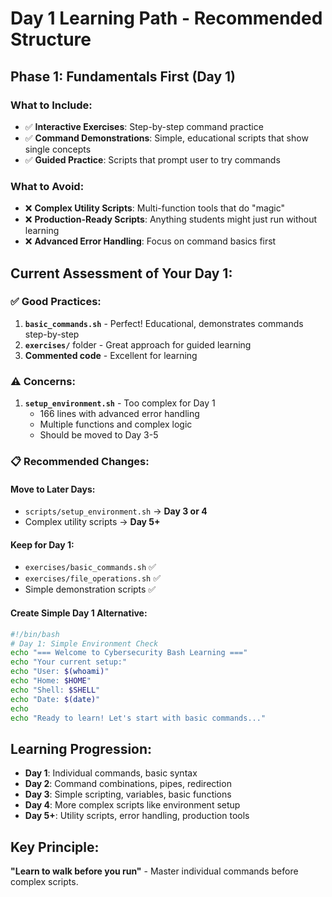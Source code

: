 # Day 1 Learning Path - Recommended Structure

## Phase 1: Fundamentals First (Day 1)
### What to Include:
- ✅ **Interactive Exercises**: Step-by-step command practice
- ✅ **Command Demonstrations**: Simple, educational scripts that show single concepts
- ✅ **Guided Practice**: Scripts that prompt user to try commands

### What to Avoid:
- ❌ **Complex Utility Scripts**: Multi-function tools that do "magic"
- ❌ **Production-Ready Scripts**: Anything students might just run without learning
- ❌ **Advanced Error Handling**: Focus on command basics first

## Current Assessment of Your Day 1:

### ✅ Good Practices:
1. **`basic_commands.sh`** - Perfect! Educational, demonstrates commands step-by-step
2. **`exercises/`** folder - Great approach for guided learning
3. **Commented code** - Excellent for learning

### ⚠️ Concerns:
1. **`setup_environment.sh`** - Too complex for Day 1
   - 166 lines with advanced error handling
   - Multiple functions and complex logic
   - Should be moved to Day 3-5

### 📋 Recommended Changes:

#### Move to Later Days:
- `scripts/setup_environment.sh` → **Day 3 or 4**
- Complex utility scripts → **Day 5+**

#### Keep for Day 1:
- `exercises/basic_commands.sh` ✅
- `exercises/file_operations.sh` ✅
- Simple demonstration scripts ✅

#### Create Simple Day 1 Alternative:
```bash
#!/bin/bash
# Day 1: Simple Environment Check
echo "=== Welcome to Cybersecurity Bash Learning ==="
echo "Your current setup:"
echo "User: $(whoami)"
echo "Home: $HOME"
echo "Shell: $SHELL"
echo "Date: $(date)"
echo
echo "Ready to learn! Let's start with basic commands..."
```

## Learning Progression:
- **Day 1**: Individual commands, basic syntax
- **Day 2**: Command combinations, pipes, redirection  
- **Day 3**: Simple scripting, variables, basic functions
- **Day 4**: More complex scripts like environment setup
- **Day 5+**: Utility scripts, error handling, production tools

## Key Principle:
**"Learn to walk before you run"** - Master individual commands before complex scripts.
